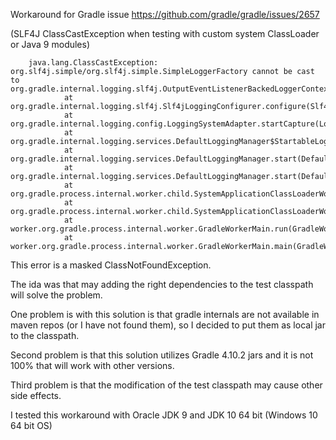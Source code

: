 Workaround for Gradle issue https://github.com/gradle/gradle/issues/2657

(SLF4J ClassCastException when testing with custom system ClassLoader or Java 9 modules)

        java.lang.ClassCastException: org.slf4j.simple/org.slf4j.simple.SimpleLoggerFactory cannot be cast to org.gradle.internal.logging.slf4j.OutputEventListenerBackedLoggerContext
                at org.gradle.internal.logging.slf4j.Slf4jLoggingConfigurer.configure(Slf4jLoggingConfigurer.java:42)
                at org.gradle.internal.logging.config.LoggingSystemAdapter.startCapture(LoggingSystemAdapter.java:54)
                at org.gradle.internal.logging.services.DefaultLoggingManager$StartableLoggingSystem.start(DefaultLoggingManager.java:297)
                at org.gradle.internal.logging.services.DefaultLoggingManager.start(DefaultLoggingManager.java:73)
                at org.gradle.internal.logging.services.DefaultLoggingManager.start(DefaultLoggingManager.java:37)
                at org.gradle.process.internal.worker.child.SystemApplicationClassLoaderWorker.call(SystemApplicationClassLoaderWorker.java:83)
                at org.gradle.process.internal.worker.child.SystemApplicationClassLoaderWorker.call(SystemApplicationClassLoaderWorker.java:64)
                at worker.org.gradle.process.internal.worker.GradleWorkerMain.run(GradleWorkerMain.java:62)
                at worker.org.gradle.process.internal.worker.GradleWorkerMain.main(GradleWorkerMain.java:67)

This error is a masked ClassNotFoundException.
				
The ida was that may adding the right dependencies to the test classpath will solve the problem.

One problem is with this solution is that gradle internals are not available in maven repos (or I have not found them), so I decided to put them as local jar to the classpath.

Second problem is that this solution utilizes Gradle 4.10.2 jars and it is not 100% that will work with other versions.

Third problem is that the modification of the test classpath may cause other side effects.

I tested this workaround with Oracle JDK 9 and JDK 10 64 bit (Windows 10 64 bit OS)